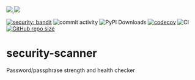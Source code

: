 <a href="https://pypi.org/project/security-scanner/">
<img src="https://img.shields.io/pypi/v/security-scanner.svg">
</a>
<a href="https://github.com/TheNewThinkTank/msgspec/blob/main/LICENSE">
<img src="https://img.shields.io/github/license/TheNewThinkTank/security-scanner.svg">
</a>

[![security: bandit](https://img.shields.io/badge/security-bandit-yellow.svg)](https://github.com/PyCQA/bandit)
![commit activity](https://img.shields.io/github/commit-activity/m/TheNewThinkTank/security-scanner)
![PyPI Downloads](https://img.shields.io/pypi/dm/security-scanner)
[![codecov](https://codecov.io/gh/TheNewThinkTank/security-scanner/graph/badge.svg?token=a2pTmNUXeV)](https://codecov.io/gh/TheNewThinkTank/security-scanner)
![CI](https://github.com/TheNewThinkTank/security-scanner/actions/workflows/wf.yml/badge.svg)
[![GitHub repo size](https://img.shields.io/github/repo-size/TheNewThinkTank/security-scanner?style=flat&logo=github&logoColor=whitesmoke&label=Repo%20Size)](https://github.com/TheNewThinkTank/security-scanner/archive/refs/heads/main.zip)

# security-scanner

Password/passphrase strength and health checker
